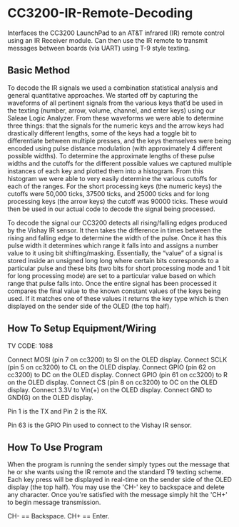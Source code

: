 # CC3200-IR-Remote-Decoding
Interfaces the CC3200 LaunchPad to an AT&amp;T infrared (IR) remote control using an IR Receiver module. Can then use the IR remote to transmit messages between boards (via UART) using T-9 style texting.

Basic Method
------------------------------
To decode the IR signals we used a combination statistical analysis and general quantitative approaches. We started off by capturing the waveforms of all pertinent signals from the various keys that’d be used in the texting (number, arrow, volume, channel, and enter keys) using our Saleae Logic Analyzer. From these waveforms we were able to determine three things: that the signals for the numeric keys and the arrow keys had drastically different lengths, some of the keys had a toggle bit to differentiate between multiple presses, and the keys themselves were being encoded using pulse distance modulation (with approximately 4 different possible widths). To determine the approximate lengths of these pulse widths and the cutoffs for the different possible values we captured multiple instances of each key and plotted them into a histogram. From this histogram we were able to very easily determine the various cutoffs for each of the ranges. For the short processing keys (the numeric keys) the cutoffs were 50,000 ticks, 37500 ticks, and 25000 ticks and for long processing keys (the arrow keys) the cutoff was 90000 ticks. These would then be used in our actual code to decode the signal being processed. 

To decode the signal our CC3200 detects all rising/falling edges produced by the Vishay IR sensor. It then takes the difference in times between the rising and falling edge to determine the width of the pulse. Once it has this pulse width it determines which range it falls into and assigns a number value to it using bit shifting/masking. Essentially, the “value” of a signal is stored inside an unsigned long long where certain bits corresponds to a particular pulse and these bits (two bits for short processing mode and 1 bit for long processing mode) are set to a particular value based on which range that pulse falls into. Once the entire signal has been processed it compares the final value to the known constant values of the keys being used. If it matches one of these values it returns the key type which is then displayed on the sender side of the OLED (the top half).

How To Setup Equipment/Wiring
------------------------------
TV CODE: 1088

Connect MOSI (pin 7 on cc3200) to SI on the OLED display.
Connect SCLK (pin 5 on cc3200) to CL on the OLED display.
Connect GPIO (pin 62 on cc3200) to DC on the OLED display.
Connect GPIO (pin 61 on cc3200) to R on the OLED display.
Connect CS (pin 8 on cc3200) to OC on the OLED display.
Connect 3.3V to Vin(+) on the OLED display.
Connect GND to GND(G) on the OLED display.

Pin 1 is the TX and Pin 2 is the RX.

Pin 63 is the GPIO Pin used to connect to the Vishay IR sensor.


How To Use Program
-------------------
When the program is running the sender simply types out the 
message that he or she wants using the IR remote and the 
standard T9 texting scheme. Each key press will be displayed
in real-time on the sender side of the OLED display (the 
top half). You may use the 'CH-' key to backspace and
delete any character. Once you're satisfied with the message
simply hit the 'CH+' to begin message transmission.

CH- == Backspace.
CH+ == Enter.
